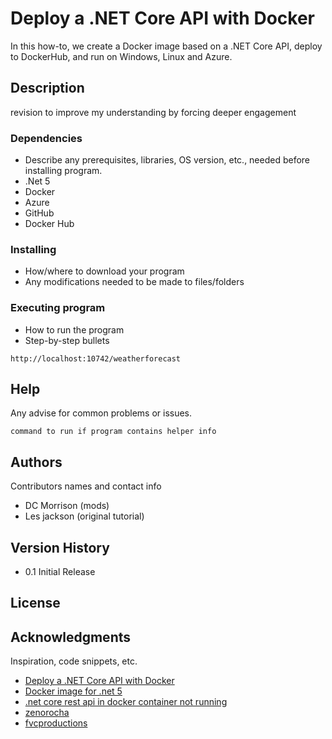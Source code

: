 
# Deploy a .NET Core API with Docker

In this how-to, we create a Docker image based on a .NET Core API, deploy to DockerHub, and run on Windows, Linux and Azure.

## Description

revision to improve my understanding by forcing deeper engagement

### Dependencies

* Describe any prerequisites, libraries, OS version, etc., needed before installing program.
* .Net 5
* Docker
* Azure
* GitHub
* Docker Hub

### Installing

* How/where to download your program
* Any modifications needed to be made to files/folders

### Executing program

* How to run the program
* Step-by-step bullets
```
http://localhost:10742/weatherforecast
```

## Help

Any advise for common problems or issues.
```
command to run if program contains helper info
```

## Authors

Contributors names and contact info

* DC Morrison (mods)
* Les jackson (original tutorial)

## Version History

* 0.1 Initial Release

## License

## Acknowledgments

Inspiration, code snippets, etc.
* [Deploy a .NET Core API with Docker](https://dotnetplaybook.com/deploy-a-net-core-api-with-docker/)
* [Docker image for .net 5](https://stackoverflow.com/questions/64844197/docker-image-for-net-5)
* [.net core rest api in docker container not running](https://stackoverflow.com/questions/68942128/net-core-rest-api-in-docker-container-not-running)
* [zenorocha](https://gist.github.com/zenorocha/4526327)
* [fvcproductions](https://gist.github.com/fvcproductions/1bfc2d4aecb01a834b46)